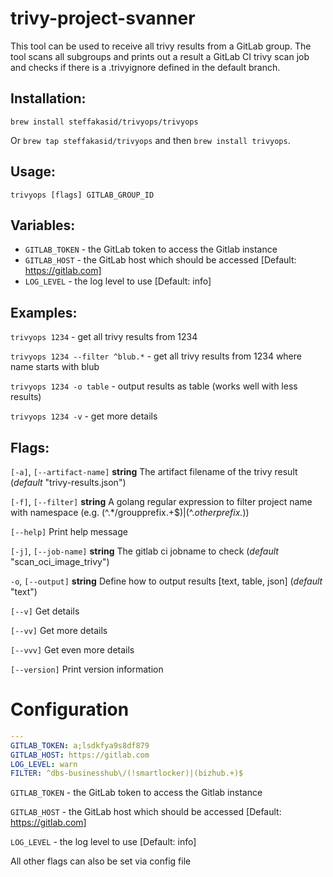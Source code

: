 # trivy-project-svanner


This tool can be used to receive all trivy results from a GitLab group. The tool
scans all subgroups and prints out a result a GitLab CI trivy scan job and checks
if there is a .trivyignore defined in the default branch.

## Installation:

`brew install steffakasid/trivyops/trivyops`

Or `brew tap steffakasid/trivyops` and then `brew install trivyops`.

## Usage:
  `trivyops [flags] GITLAB_GROUP_ID`

## Variables:
  - `GITLAB_TOKEN`                - the GitLab token to access the Gitlab instance
  - `GITLAB_HOST`         - the GitLab host which should be accessed [Default: https://gitlab.com]
  - `LOG_LEVEL`                   - the log level to use [Default: info]

## Examples:
`trivyops 1234` - get all trivy results from 1234

`trivyops 1234 --filter ^blub.*` - get all trivy results from 1234 where name starts with blub

`trivyops 1234 -o table` - output results as table (works well with less results)

`trivyops 1234 -v` - get more details

## Flags:

`[-a]`, `[--artifact-name]` **string** The artifact filename of the trivy result (*default* "trivy-results.json")

`[-f]`, `[--filter]` **string** A golang regular expression to filter project name with namespace (e.g. (^.*/groupprefix.+$)|(^.*otherprefix.*))

`[--help]`                   Print help message

`[-j]`, `[--job-name]` **string** The gitlab ci jobname to check (*default* "scan_oci_image_trivy")

`-o`, `[--output]` **string** Define how to output results [text, table, json] (*default* "text")

`[--v]` Get details

`[--vv]` Get more details

`[--vvv]` Get even more details

`[--version]` Print version information

# Configuration

```yaml
---
GITLAB_TOKEN: a;lsdkfya9s8df879
GITLAB_HOST: https://gitlab.com
LOG_LEVEL: warn
FILTER: ^dbs-businesshub\/(!smartlocker)|(bizhub.+)$
```

`GITLAB_TOKEN` - the GitLab token to access the Gitlab instance

`GITLAB_HOST` - the GitLab host which should be accessed [Default: https://gitlab.com]

`LOG_LEVEL` - the log level to use [Default: info]

All other flags can also be set via config file
